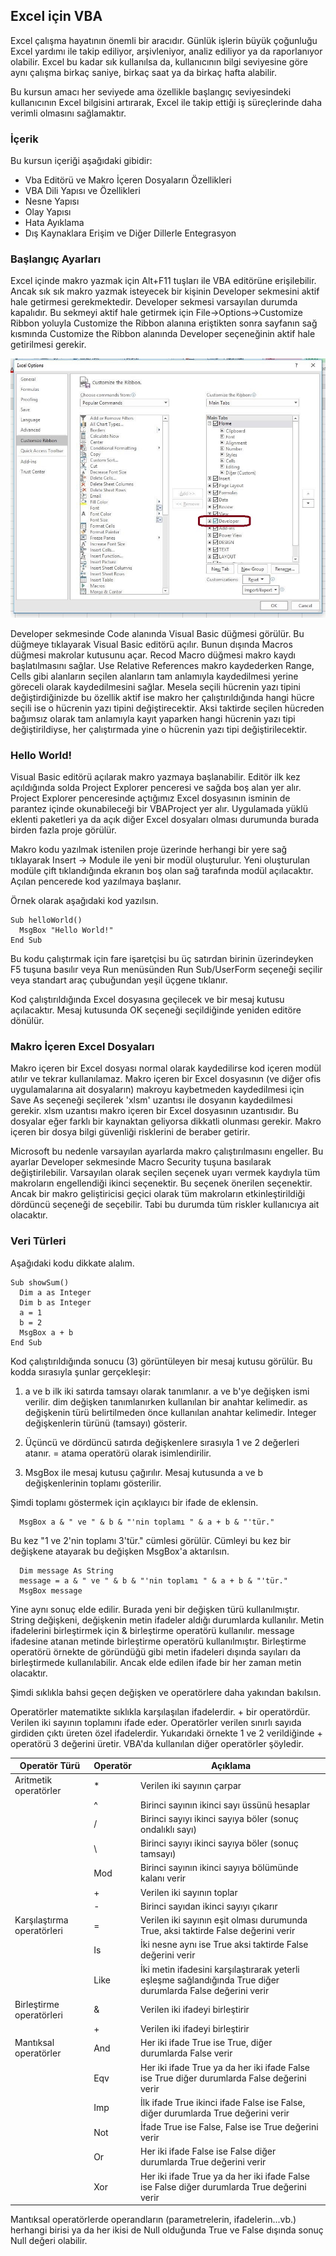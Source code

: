 ## Excel için VBA

Excel çalışma hayatının önemli bir aracıdır. Günlük işlerin büyük çoğunluğu Excel yardımı ile takip ediliyor, arşivleniyor, analiz ediliyor ya da raporlanıyor olabilir. Excel bu kadar sık kullanılsa da, kullanıcının bilgi seviyesine göre aynı çalışma birkaç saniye, birkaç saat ya da birkaç hafta alabilir. 

Bu kursun amacı her seviyede ama özellikle başlangıç seviyesindeki kullanıcının Excel bilgisini artırarak, Excel ile takip ettiği iş süreçlerinde daha verimli olmasını sağlamaktır.

### İçerik

Bu kursun içeriği aşağıdaki gibidir:

- Vba Editörü ve Makro İçeren Dosyaların Özellikleri
- VBA Dili Yapısı ve Özellikleri
- Nesne Yapısı
- Olay Yapısı
- Hata Ayıklama
- Dış Kaynaklara Erişim ve Diğer Dillerle Entegrasyon

### Başlangıç Ayarları

Excel içinde makro yazmak için Alt+F11 tuşları ile VBA editörüne erişilebilir. Ancak sık sık makro yazmak isteyecek bir kişinin Developer sekmesini aktif hale getirmesi gerekmektedir.
Developer sekmesi varsayılan durumda kapalıdır. Bu sekmeyi aktif hale getirmek için File->Options->Customize Ribbon yoluyla Customize the Ribbon alanına eriştikten sonra sayfanın sağ kısmında Customize the Ribbon alanında Developer seçeneğinin aktif hale getirilmesi gerekir.

![Activate Developer Tab](/img/activate_developer_tab.jpg)

Developer sekmesinde Code alanında Visual Basic düğmesi görülür. Bu düğmeye tıklayarak Visual Basic editörü açılır. Bunun dışında Macros düğmesi makrolar kutusunu açar. Recod Macro düğmesi makro kaydı başlatılmasını sağlar. Use Relative References makro kaydederken Range, Cells gibi alanların seçilen alanların tam anlamıyla kaydedilmesi yerine göreceli olarak kaydedilmesini sağlar. Mesela seçili hücrenin yazı tipini değiştirdiğinizde bu özellik aktif ise makro her çalıştırıldığında hangi hücre seçili ise o hücrenin yazı tipini değiştirecektir. Aksi taktirde seçilen hücreden bağımsız olarak tam anlamıyla kayıt yaparken hangi hücrenin yazı tipi değiştirildiyse, her çalıştırmada yine o hücrenin yazı tipi değiştirilecektir.

### Hello World!

Visual Basic editörü açılarak makro yazmaya başlanabilir. Editör ilk kez açıldığında solda Project Explorer penceresi ve sağda boş alan yer alır. Project Explorer penceresinde açtığımız Excel dosyasının isminin de parantez içinde okunabileceği bir VBAProject yer alır. Uygulamada yüklü eklenti paketleri ya da açık diğer Excel dosyaları olması durumunda burada  birden fazla proje görülür.  

Makro kodu yazılmak istenilen proje üzerinde herhangi bir yere sağ tıklayarak Insert -> Module ile yeni bir modül oluşturulur. Yeni oluşturulan modüle çift tıklandığında ekranın boş olan sağ tarafında modül açılacaktır. Açılan pencerede kod yazılmaya başlanır.

Örnek olarak aşağıdaki kod yazılsın.

```VBA
Sub helloWorld()
  MsgBox "Hello World!"
End Sub
```

Bu kodu çalıştırmak için fare işaretçisi bu üç satırdan birinin üzerindeyken F5 tuşuna basılır veya Run menüsünden Run Sub/UserForm seçeneği seçilir veya standart araç çubuğundan yeşil üçgene tıklanır. 

Kod çalıştırıldığında Excel dosyasına geçilecek ve bir mesaj kutusu açılacaktır. Mesaj kutusunda OK seçeneği seçildiğinde yeniden editöre dönülür.

### Makro İçeren Excel Dosyaları

Makro içeren bir Excel dosyası normal olarak kaydedilirse kod içeren modül atılır ve tekrar kullanılamaz. Makro içeren bir Excel dosyasının (ve diğer ofis uygulamalarına ait dosyaların) makroyu kaybetmeden kaydedilmesi için Save As seçeneği seçilerek 'xlsm' uzantısı ile dosyanın kaydedilmesi gerekir. xlsm uzantısı makro içeren bir Excel dosyasının uzantısıdır. Bu dosyalar eğer farklı bir kaynaktan geliyorsa dikkatli olunması gerekir. Makro içeren bir dosya bilgi güvenliği risklerini de beraber getirir.

Microsoft bu nedenle varsayılan ayarlarda makro çalıştırılmasını engeller. Bu ayarlar Developer sekmesinde Macro Security tuşuna basılarak değiştirilebilir. Varsayılan olarak seçilen seçenek uyarı vermek kaydıyla tüm makroların engellendiği ikinci seçenektir. Bu seçenek önerilen seçenektir. Ancak bir makro geliştiricisi geçici olarak tüm makroların etkinleştirildiği dördüncü seçeneği de seçebilir. Tabi bu durumda tüm riskler kullanıcıya ait olacaktır.

### Veri Türleri

Aşağıdaki kodu dikkate alalım.

```VBA
Sub showSum()
  Dim a as Integer
  Dim b as Integer
  a = 1
  b = 2
  MsgBox a + b
End Sub
```

Kod çalıştırıldığında sonucu (3) görüntüleyen bir mesaj kutusu görülür. Bu kodda sırasıyla şunlar gerçekleşir:

1. a ve b ilk iki satırda tamsayı olarak tanımlanır. a ve b'ye değişken ismi verilir. dim değişken tanımlanırken kullanılan bir anahtar kelimedir. as değişkenin türü belirtilmeden önce kullanılan anahtar kelimedir. Integer değişkenlerin türünü (tamsayı) gösterir. 

2. Üçüncü ve dördüncü satırda değişkenlere sırasıyla 1 ve 2 değerleri atanır. = atama operatörü olarak isimlendirilir.

3. MsgBox ile mesaj kutusu çağırılır. Mesaj kutusunda a ve b değişkenlerinin toplamı gösterilir.

Şimdi toplamı göstermek için açıklayıcı bir ifade de eklensin.

```VBA
  MsgBox a & " ve " & b & "'nin toplamı " & a + b & "'tür."
```

Bu kez "1 ve 2'nin toplamı 3'tür." cümlesi görülür. Cümleyi bu kez bir değişkene atayarak bu değişken MsgBox'a aktarılsın.

```VBA
  Dim message As String
  message = a & " ve " & b & "'nin toplamı " & a + b & "'tür."
  MsgBox message
```

Yine aynı sonuç elde edilir. Burada yeni bir değişken türü kullanılmıştır. String değişkeni, değişkenin metin ifadeler aldığı durumlarda kullanılır. Metin ifadelerini birleştirmek için & birleştirme operatörü kullanılır. message ifadesine atanan metinde birleştirme operatörü kullanılmıştır. Birleştirme operatörü örnekte de göründüğü gibi metin ifadeleri dışında sayıları da birleştirmede kullanılabilir. Ancak elde edilen ifade bir her zaman metin olacaktır.

Şimdi sıklıkla bahsi geçen değişken ve operatörlere daha yakından bakılsın.

Operatörler matematikte sıklıkla karşılaşılan ifadelerdir. + bir operatördür. Verilen iki sayının toplamını ifade eder. Operatörler verilen sınırlı sayıda girdiden çıktı üreten özel ifadelerdir. Yukarıdaki örnekte 1 ve 2 verildiğinde + operatörü 3 değerini üretir. VBA'da kullanılan diğer operatörler şöyledir.

Operatör Türü | Operatör | Açıklama
------------- | -------- | --------
Aritmetik operatörler | * | Verilen iki sayının çarpar
&#xfeff; | ^ | Birinci sayının ikinci sayı üssünü hesaplar
&#xfeff; | / | Birinci sayıyı ikinci sayıya böler (sonuç ondalıklı sayı)
&#xfeff; | \ | Birinci sayıyı ikinci sayıya böler (sonuç tamsayı)
&#xfeff; | Mod | Birinci sayının ikinci sayıya bölümünde kalanı verir
&#xfeff; | + | Verilen iki sayının toplar
&#xfeff; | - | Birinci sayıdan ikinci sayıyı çıkarır
Karşılaştırma operatörleri | = | Verilen iki sayının eşit olması durumunda True, aksi taktirde False değerini verir
&#xfeff; | Is | İki nesne aynı ise True aksi taktirde False değerini verir
&#xfeff; | Like | İki metin ifadesini karşılaştırarak yeterli eşleşme sağlandığında True diğer durumlarda False değerini verir
Birleştirme operatörleri | & | Verilen iki ifadeyi birleştirir
&#xfeff; | + | Verilen iki ifadeyi birleştirir
Mantıksal operatörler | And | Her iki ifade True ise True, diğer durumlarda False verir
&#xfeff; | Eqv | Her iki ifade True ya da her iki ifade False ise True diğer durumlarda False değerini verir
&#xfeff; | Imp | İlk ifade True ikinci ifade False ise False, diğer durumlarda True değerini verir
&#xfeff; | Not | İfade True ise False, False ise True değerini verir
&#xfeff; | Or | Her iki ifade False ise False diğer durumlarda True değerini verir
&#xfeff; | Xor | Her iki ifade True ya da her iki ifade False ise False diğer durumlarda True değerini verir

Mantıksal operatörlerde operandların (parametrelerin, ifadelerin...vb.) herhangi birisi ya da her ikisi de Null olduğunda True ve False dışında sonuç Null değeri olabilir. 

